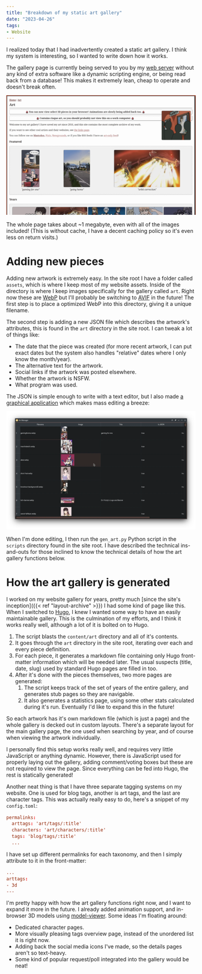 ```yaml
---
title: "Breakdown of my static art gallery"
date: "2023-04-26"
tags:
- Website
---
```


I realized today that I had inadvertently created a static art gallery. I think my system is interesting, so I wanted to write down how it works.

The gallery page is currently being served to you by my [web server](https://nginx.org/) without any kind of extra software like a dynamic scripting engine, or being read back from a database! This makes it extremely lean, cheap to operate and doesn't break often.

![Screenshot of the art gallery](art-gallery.webp)

The whole page takes about ~1 megabyte, even with all of the images included! (This is without cache, I have a decent caching policy so it's even less on return visits.)

# Adding new pieces

Adding new artwork is extremely easy. In the site root I have a folder called `assets`, which is where I keep most of my website assets. Inside of the directory is where I keep images specifically for the gallery called `art`. Right now these are [WebP](https://developers.google.com/speed/webp/) but I'll probably be switching to [AVIF](https://en.wikipedia.org/wiki/AVIF) in the future! The first step is to place a optimized WebP into this directory, giving it a unique filename.

The second step is adding a new JSON file which describes the artwork's attributes, this is found in the `art` directory in the site root. I can tweak a lot of things like:
* The date that the piece was created (for more recent artwork, I can put exact dates but the system also handles "relative" dates where I only know the month/year).
* The alternative text for the artwork.
* Social links if the artwork was posted elsewhere.
* Whether the artwork is NSFW.
* What program was used.

The JSON is simple enough to write with a text editor, but I also made [a graphical application](https://codeberg.org/redstrate/redai) which makes mass editing a breeze:

![Screenshot of the art manager program. The previews are helpful for writing good alternative text.](redai.webp)

When I'm done editing, I then run the `gen_art.py` Python script in the `scripts` directory found in the site root. I have described the technical ins-and-outs for  those inclined to know the technical details of how the art gallery functions below.

# How the art gallery is generated

I worked on my website gallery for years, pretty much [since the site's inception]({{< ref "layout-archive" >}}) I had some kind of page like this. When I switched to [Hugo](https://gohugo.io/), I knew I wanted some way to have an easily maintainable gallery. This is the culmination of my efforts, and I think it works really well, although a lot of it is bolted on to Hugo.

1. The script blasts the `content/art` directory and all of it's contents.
1. It goes through the `art` directory in the site root, iterating over each and every piece definition.
2. For each piece, it generates a markdown file containing only Hugo front-matter information which will be needed later. The usual suspects (title, date, slug) used by standard Hugo pages are filled in too.
3. After it's done with the pieces themselves, two more pages are generated:
	1. The script keeps track of the set of years of the entire gallery, and generates stub pages so they are navigable.
	2. It also generates a statistics page, using some other stats calculated during it's run. Eventually I'd like to expand this in the future!
	
So each artwork has it's own markdown file (which is just a page) and the whole gallery is decked out in custom layouts. There's a separate layout for the main gallery page, the one used when searching by year, and of course when viewing the artwork individually.

I personally find this setup works really well, and requires very little JavaScript or anything dynamic. However, there is JavaScript used for properly laying out the gallery, adding comment/voting boxes but these are not required to view the page. Since everything can be fed into Hugo, the rest is statically generated!

Another neat thing is that I have three separate tagging systems on my website. One is used for blog tags, another is art tags, and the last are character tags. This was actually really easy to do, here's a snippet of my `config.toml`:

```toml
permalinks:
  arttags: 'art/tags/:title'
  characters: 'art/characters/:title'
  tags: 'blog/tags/:title'
  ...
```

I have set up different permalinks for each taxonomy, and then I simply attribute to it in the front-matter:

```toml
...
arttags:
- 3d
---
```

I'm pretty happy with how the art gallery functions right now, and I want to expand it more in the future. I already added animation support, and in-browser 3D models using [model-viewer](https://modelviewer.dev/). Some ideas I'm floating around:

* Dedicated character pages.
* More visually pleasing tags overview page, instead of the unordered list it is right now.
* Adding back the social media icons I've made, so the details pages aren't so text-heavy.
* Some kind of popular request/poll integrated into the gallery would be neat!
